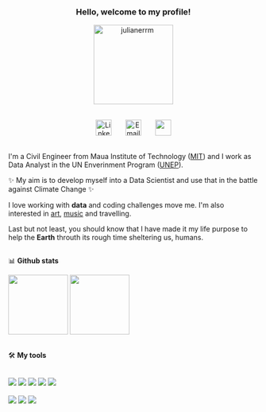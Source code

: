 <!-- If you are interested in learning how to personalize your profile, check https://github.com/rafaballerini/PerfilGithub. I learned it there (The page is in portuguese)-->

<h3 align="center">
Hello, welcome to my profile!
</h3>
<div align="center">
<img align="center" height="160" alt="julianerrm" src="https://media.giphy.com/media/keL2o6qMp5RQ2JjfZM/giphy.gif?cid=790b761149bce62ab3fea3e90d382d315882aa782a6dea9f&rid=giphy.gif&ct=g"> 
</div>
<br>
 <p align="center">
  <a href="https://www.linkedin.com/in/juliane-rodrigues-ramiro-martins-b16b74149/"><img width="32px" alt="Linkedin" title="Linkedin" src="https://cdn.discordapp.com/attachments/861971339655905300/879844247069687828/linkedin.png"></a>
  &#8287;&#8287;&#8287;&#8287;&#8287;
 <a href="mailto:julianerrm@hotmail.com"><img width="32px" alt="Email" title="Email" src="https://cdn.discordapp.com/attachments/861971339655905300/879844240643981352/o-email.png"/></a>
  &#8287;&#8287;&#8287;&#8287;&#8287;
  <a href="https://discord.com/users/861741406405001217" alt="Discord" title="Discord" ><img width="32px" src="https://cdn.discordapp.com/attachments/861971339655905300/879844245098336277/discordia.png"/></a>

</p>

##
<!-- The gif is aN art I made myself and then used https://giphy.com/ to turn it into a gif -->  
<!-- If you want to use my art, please contact me-->  

<div> 
 
I'm a Civil Engineer from Maua Institute of Technology ([MIT](https://maua.br/)) and I work as Data Analyst in the UN Enverinment Program ([UNEP](https://www.unep.org/)).
 
✨ My aim is to develop myself into a Data Scientist and use that in the battle against Climate Change ✨
 
I love working with **data** and coding challenges move me. I'm also interested in [art](https://instagram.com/julianerrm.art), [music](https://open.spotify.com/playlist/4Dr1ijlnRY9NYlWFAaUHJD?si=12437d44f0574309) and travelling.
 
Last but not least, you should know that I have made it my life purpose to help the **Earth** throuth its rough time sheltering us, humans.
  
 </div>

##

<!-- Github stats - https://github.com/anuraghazra/github-readme-stats -->  
 
 📊 **Github stats**
 <div>
  <a href="https://github.com/julianerrm"></a>
  <img height="120em" src="https://github-readme-stats.vercel.app/api?username=julianerrm&show_icons=true&hide_title=true&icon_color=905B5B&title_color=905B5B&text_color=FFFFFF&hide_border=true&bg_color=697D55&include_all_commits=true&count_private=true"/>
  <img height="120em" src="https://github-readme-stats.vercel.app/api/top-langs/?username=julianerrm&layout=compact&langs_count=7&hide_title=true&bg_color=697D55&hide_border=true&text_color=FFFFFF"/>  
 </div>
 
 ## 
 
<!-- Badges with custom icons - https://github.com/DenverCoder1/custom-icon-badges --> 

🛠️ **My tools**
<div style="display: inline_block"><br>
  <a href="#"><img src="https://img.shields.io/badge/Python-Intermadiate-905B5B.svg?logo=Python"></a>
  <a href="#"><img src="https://img.shields.io/badge/JavaScript-Intermadiate-905B5B.svg?logo=JavaScript"></a>
  <a href="#"><img src="https://img.shields.io/badge/SQL-Intermadiate-905B5B.svg?logo=sql"></a>
 <a href="#"><img src="https://img.shields.io/badge/C-Intermadiate-905B5B.svg?logo=C"></a>
  <a href="#"><img src="https://img.shields.io/badge/Shell-Introductory-905B5B.svg?logo=Shell"></a>
</div>

<div style="display: inline_block"><br>
  <a href="#"><img src="https://img.shields.io/badge/Portuguese-Native-697D55.svg"></a>
  <a href="#"><img src="https://img.shields.io/badge/English-Fluent-697D55.svg"></a>
  <a href="#"><img src="https://img.shields.io/badge/Spanish-Advanced-697D55.svg"></a>
</div>

